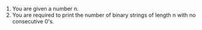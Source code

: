 1. You are given a number n.
2. You are required to print the number of binary strings of length n with no consecutive 0's.

